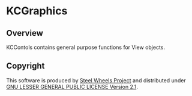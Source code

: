 KCGraphics
==========

Overview
--------
KCContols contains general purpose functions for View objects.

Copyright
---------
This software is produced by [Steel Wheels Project](http://steelwheels.github.io) and distributed under
[GNU LESSER GENERAL PUBLIC LICENSE Version 2.1](https://www.gnu.org/licenses/lgpl-2.1-standalone.html).

